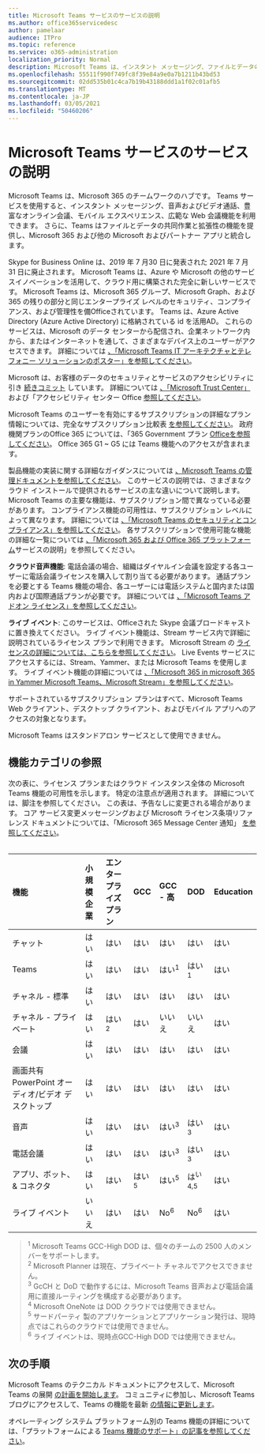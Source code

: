 ```yaml
---
title: Microsoft Teams サービスのサービスの説明
ms.author: office365servicedesc
author: pamelaar
audience: ITPro
ms.topic: reference
ms.service: o365-administration
localization_priority: Normal
description: Microsoft Teams は、インスタント メッセージング、ファイルとデータのコラボレーション、音声およびビデオ通話、豊富なオンライン会議、モバイル エクスペリエンス、広範な Web 会議機能を提供します。
ms.openlocfilehash: 55511f990f749fc8f39e84a9e0a7b1211b43bd53
ms.sourcegitcommit: 02dd535b01c4ca7b19b43188ddd1a1f02c01afb5
ms.translationtype: MT
ms.contentlocale: ja-JP
ms.lasthandoff: 03/05/2021
ms.locfileid: "50460206"
---
```

# <a name="microsoft-teams-service-description"></a>Microsoft Teams サービスのサービスの説明

Microsoft Teams は、Microsoft 365 のチームワークのハブです。 Teams サービスを使用すると、インスタント メッセージング、音声およびビデオ通話、豊富なオンライン会議、モバイル エクスペリエンス、広範な Web 会議機能を利用できます。 さらに、Teams はファイルとデータの共同作業と拡張性の機能を提供し、Microsoft 365 および他の Microsoft およびパートナー アプリと統合します。

Skype for Business Online は、2019 年 7 月[](https://techcommunity.microsoft.com/t5/Microsoft-Teams-Blog/Skype-for-Business-Online-to-Be-Retired-in-2021/ba-p/777833)30 日に発表された 2021 年 7 月 31 日に廃止されます。 Microsoft Teams は、Azure や Microsoft の他のサービスイノベーションを活用して、クラウド用に構築された完全に新しいサービスです。 Microsoft Teams は、Microsoft 365 グループ、Microsoft Graph、および 365 の残りの部分と同じエンタープライズ レベルのセキュリティ、コンプライアンス、および管理性を備Officeされています。 Teams は、Azure Active Directory (Azure Active Directory) に格納されている id を活用AD。 これらのサービスは、Microsoft のデータ センターから配信され、企業ネットワーク内から、またはインターネットを通して、さまざまなデバイス上のユーザーがアクセスできます。 詳細については [、「Microsoft Teams IT アーキテクチャとテレフォニー ソリューションのポスター」を参照してください](https://docs.microsoft.com/microsoftteams/teams-architecture-solutions-posters)。

Microsoft は、お客様のデータのセキュリティとサービスのアクセシビリティに引き [続きコミット](https://www.microsoft.com/trust-center/compliance/accessibility) しています。 詳細については [、「Microsoft Trust Center」](https://www.microsoft.com/trust-center) および「アクセシビリティ センター Office [参照してください](https://support.office.com/article/Office-Accessibility-Center-Resources-for-people-with-disabilities-ecab0fcf-d143-4fe8-a2ff-6cd596bddc6d)。

Microsoft Teams のユーザーを有効にするサブスクリプションの詳細なプラン情報については、完全なサブスクリプション比較表 [を参照してください](https://go.microsoft.com/fwlink/?linkid=2139145)。 政府機関プランのOffice 365 については、「365 Government プラン [Officeを参照してください](https://www.microsoft.com/microsoft-365/government/compare-office-365-government-plans)。 Office 365 G1 ~ G5 には Teams 機能へのアクセスが含まれます。

製品機能の実装に関する詳細なガイダンスについては [、Microsoft Teams の管理ドキュメントを参照してください](https://docs.microsoft.com/MicrosoftTeams)。 このサービスの説明では、さまざまなクラウド インストールで提供されるサービスの主な違いについて説明します。 Microsoft Teams の主要な機能は、サブスクリプション間で異なっている必要があります。 コンプライアンス機能の可用性は、サブスクリプション レベルによって異なります。 詳細については [、「Microsoft Teams のセキュリティとコンプライアンス」を参照してください](https://docs.microsoft.com/microsoftteams/security-compliance-overview)。 各サブスクリプションで使用可能な機能の詳細な一覧については [、「Microsoft 365 および Office 365 プラットフォーム](https://docs.microsoft.com/office365/servicedescriptions/office-365-platform-service-description/office-365-platform-service-description)サービスの説明」を参照してください。

**クラウド音声機能**: 電話会議の場合、組織はダイヤルイン会議を設定する各ユーザーに電話会議ライセンスを購入して割り当てる必要があります。 通話プランを必要とする Teams 機能の場合、各ユーザーには電話システムと国内または国内および国際通話プランが必要です。 詳細については [、「Microsoft Teams アドオン ライセンス」を参照してください](https://docs.microsoft.com/microsoftteams/teams-add-on-licensing/microsoft-teams-add-on-licensing)。

**ライブ イベント**: このサービスは、Officeされた Skype 会議ブロードキャストに置き換えてください。 ライブ イベント機能は、Stream サービス内で詳細に説明されているライセンス プランで利用できます。 Microsoft Stream の [ライセンスの詳細については、こちらを参照してください](https://docs.microsoft.com/stream/license-overview)。 Live Events サービスにアクセスするには、Stream、Yammer、または Microsoft Teams を使用します。 ライブ イベント機能の詳細については [、「Microsoft 365 in microsoft 365 in Yammer Microsoft Teams、Microsoft Stream」を参照してください](https://docs.microsoft.com/stream/live-event-m365)。

サポートされているサブスクリプション プランはすべて、Microsoft Teams Web クライアント、デスクトップ クライアント、およびモバイル アプリへのアクセスの対象となります。

Microsoft Teams はスタンドアロン サービスとして使用できません。

## <a name="feature-category-reference"></a>機能カテゴリの参照

次の表に、ライセンス プランまたはクラウド インスタンス全体の Microsoft Teams 機能の可用性を示します。 特定の注意点が適用されます。 詳細については、脚注を参照してください。 この表は、予告なしに変更される場合があります。 コア サービス変更メッセージングおよび Microsoft ライセンス条項リファレンス ドキュメントについては、「Microsoft 365 Message Center 通知」 [を参照してください](https://www.microsoft.com/licensing/product-licensing/products)。<br><br>

| 機能 | 小規模企業 | エンタープライズ プラン | GCC | GCC - 高 | DOD | Education |
|:-----|:-----|:-----|:-----|:-----|:-----|:-----|
|チャット  <br/> |はい  <br/> |はい  <br/> |はい  <br/> |はい  <br/> |はい  <br/> |はい  <br/> |
|Teams  <br/> |はい <br/> |はい <br/> |はい <br/> |はい<sup>1</sup>  <br/> |はい<sup>1</sup>  <br/> |はい  <br/> |
|チャネル - 標準  <br/> |はい  <br/> |はい  <br/> |はい  <br/> |はい  <br/> |はい  <br/> |はい  <br/> |
|チャネル - プライベート  <br/> |はい  <br/> |はい<sup>2</sup>  <br/> |はい <br/> |いいえ  <br/> |いいえ <br/> |はい  <br/> |
|会議  <br/> |はい  <br/> |はい  <br/> |はい  <br/> |はい  <br/> |はい  <br/> |はい  <br/> |
|画面共有 PowerPoint オーディオ/ビデオ デスクトップ <br/> |はい  <br/> |はい  <br/> |はい  <br/> |はい  <br/> |はい  <br/> |はい  <br/> |
|音声  <br/> |はい  <br/> |はい  <br/> |はい  <br/> |はい<sup>3</sup>  <br/> |はい<sup>3</sup>  <br/> |はい  <br/> |
|電話会議  <br/> |はい  <br/> |はい  <br/> |はい  <br/> |はい<sup>3</sup>  <br/> |はい<sup>3</sup>  <br/> |はい  <br/> |
|アプリ、ボット、& コネクタ  <br/> |はい  <br/> |はい  <br/> |はい<sup>5</sup>  <br/> |はい<sup>5</sup>  <br/> |は<sup>い 4,5</sup>  <br/> |はい  <br/> |
|ライブ イベント  <br/> |いいえ  <br/> |はい  <br/> |はい  <br/> |No<sup>6</sup>  <br/> |No<sup>6</sup>  <br/> |はい  <br/> |

> <sup>1</sup>  Microsoft Teams GCC-High DOD は、個々のチームの 2500 人のメンバーをサポートします。<br/>
> <sup>2</sup> Microsoft Planner は現在、プライベート チャネルでアクセスできません。<br/>
> <sup>3</sup> GcCH と DoD で動作するには、Microsoft Teams 音声および電話会議用に直接ルーティングを構成する必要があります。<br/>
> <sup>4</sup> Microsoft OneNote は DOD クラウドでは使用できません。<br/>
> <sup>5</sup> サードパーティ 製のアプリケーションとアプリケーション発行は、現時点ではこれらのクラウドでは使用できません。<br/>
> <sup>6</sup> ライブ イベントは、現時点GCC-High DOD では使用できません。<br/>

## <a name="next-steps"></a>次の手順

Microsoft Teams のテクニカル ドキュメントにアクセスして、Microsoft Teams の展開 [の計画を開始します](https://aka.ms/SuccessWithTeams)。 コミュニティに参加し、Microsoft Teams ブログにアクセスして、Teams の機能を最新 [の情報に更新します](https://aka.ms/TeamsBlog)。

オペレーティング システム プラットフォーム別の Teams 機能の詳細については、「プラットフォームによる [Teams 機能のサポート」の記事を参照してください](https://aka.ms/teamsfeaturesbyplatform)。
